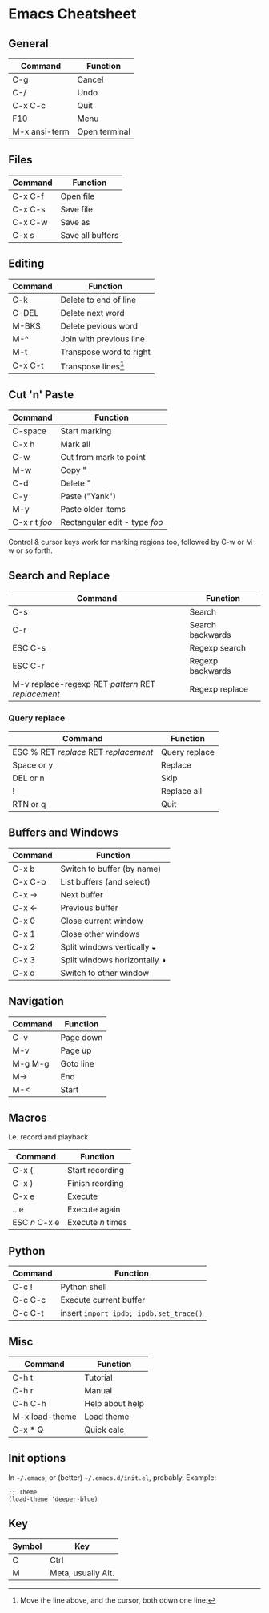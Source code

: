 # Emacs Cheatsheet

## General

|**Command**|**Function**|
|-|-|
|C-g|Cancel|
|C-/|Undo|
|C-x C-c|Quit|
|F10|Menu|
|M-x ansi-term|Open terminal|

## Files

|**Command**|**Function**|
|-|-|
|C-x C-f|Open file|
|C-x C-s|Save file|
|C-x C-w|Save as|
|C-x s|Save all buffers|

## Editing

|**Command**|**Function**|
|-|-|
|C-k|Delete to end of line|
|C-DEL|Delete next word|
|M-BKS|Delete pevious word|
|M-^|Join with previous line|
|M-t|Transpose word to right|
|C-x C-t|Transpose lines[^1]|

## Cut 'n' Paste

|**Command**|**Function**|
|-|-|
|C-space|Start marking|
|C-x h|Mark all|
|C-w|Cut from mark to point|
|M-w|Copy "|
|C-d|Delete "|
|C-y|Paste ("Yank")|
|M-y|Paste older items|
|C-x r t *foo*|Rectangular edit - type *foo*| 

Control & cursor keys work for marking regions too, followed by C-w or M-w or so forth.

## Search and Replace

|**Command**|**Function**|
|-|-|
|C-s|Search|
|C-r|Search backwards|
|ESC C-s|Regexp search|
|ESC C-r|Regexp backwards|
|M-v replace-regexp RET *pattern* RET *replacement*|Regexp replace|

### Query replace

|**Command**|**Function**|
|-|-|
|ESC % RET *replace* RET *replacement*|Query replace|
|Space or y|Replace|
|DEL or n|Skip|
|!|Replace all|
|RTN or q|Quit|

## Buffers and Windows

|**Command**|**Function**|
|-|-|
|C-x b|Switch to buffer (by name)|
|C-x C-b|List buffers (and select)|
|C-x →|Next buffer|
|C-x ←|Previous buffer|
|C-x 0|Close current window|
|C-x 1|Close other windows|
|C-x 2|Split windows vertically ◒|
|C-x 3|Split windows horizontally ◑|
|C-x o|Switch to other window|

## Navigation

|**Command**|**Function**|
|-|-|
|C-v|Page down|
|M-v|Page up|
|M-g M-g|Goto line|
|M->|End|
|M-<|Start|

## Macros

I.e. record and playback

|**Command**|**Function**|
|-|-|
|C-x (|Start recording|
|C-x )|Finish reording|
|C-x e|Execute|
|.. e|Execute again|
|ESC *n* C-x e|Execute *n* times|

## Python

|**Command**|**Function**|
|-|-|
|C-c !|Python shell|
|C-c C-c|Execute current buffer|
|C-c C-t|insert `import ipdb; ipdb.set_trace()`|

## Misc

|**Command**|**Function**|
|-|-|
|C-h t|Tutorial|
|C-h r|Manual|
|C-h C-h|Help about help|
|M-x load-theme|Load theme|
|C-x * Q|Quick calc|

## Init options

In `~/.emacs`, or (better) `~/.emacs.d/init.el`, probably. Example:

    ;; Theme
    (load-theme 'deeper-blue)

## Key

|**Symbol**|**Key**|
|-|-|
|C|Ctrl|
|M|Meta, usually Alt.|

[^1]: Move the line above, and the cursor, both down one line.
